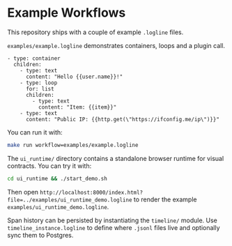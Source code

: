 # Example Workflows

This repository ships with a couple of example `.logline` files.

`examples/example.logline` demonstrates containers, loops and a plugin call.

```
- type: container
  children:
    - type: text
      content: "Hello {{user.name}}!"
    - type: loop
      for: list
      children:
        - type: text
          content: "Item: {{item}}"
    - type: text
      content: "Public IP: {{http.get(\"https://ifconfig.me/ip\")}}"
```

You can run it with:

```bash
make run workflow=examples/example.logline
```
The `ui_runtime/` directory contains a standalone browser runtime for visual contracts. You can try it with:

```bash
cd ui_runtime && ./start_demo.sh
```

Then open `http://localhost:8000/index.html?file=../examples/ui_runtime_demo.logline` to render the example `examples/ui_runtime_demo.logline`.

Span history can be persisted by instantiating the `timeline/` module. Use `timeline_instance.logline` to define where `.jsonl` files live and optionally sync them to Postgres.
